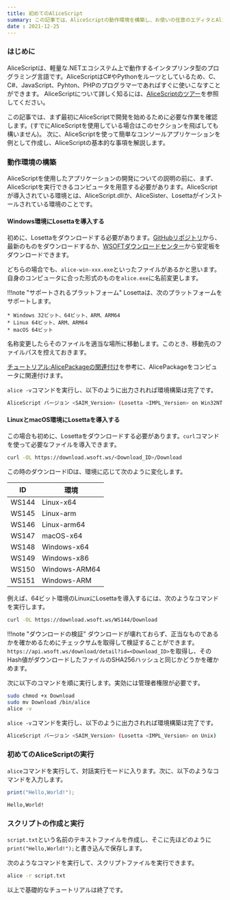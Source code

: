 ```yaml
---
title: 初めてのAliceScript
summary: この記事では、AliceScriptの動作環境を構築し、お使いの任意のエディタとAliceScriptADKを使用してAliceScriptコンソールアプリケーションを作成して実行する方法を示します
date : 2021-12-25
---
```

### はじめに
AliceScriptは、軽量な.NETエコシステム上で動作するインタプリンタ型のプログラミング言語です。AliceScriptはC#やPythonをルーツとしているため、C、C#、JavaScript、Pyhton、PHPのプログラマーであればすぐに使いこなすことができます。
AliceScriptについて詳しく知るには、[AliceScriptのツアー](../welcome)を参照してください。

この記事では、まず最初にAliceScriptで開発を始めるために必要な作業を確認します。(すでにAliceScriptを使用している場合はこのセクションを飛ばしても構いません)。
次に、AliceScriptを使って簡単なコンソールアプリケーションを例として作成し、AliceScriptの基本的な事項を解説します。

### 動作環境の構築
AliceScriptを使用したアプリケーションの開発についての説明の前に、まず、AliceScriptを実行できるコンピュータを用意する必要があります。AliceScriptが導入されている環境とは、AliceScript.dllか、AliceSister、Losettaがインストールされている環境のことです。

#### Windows環境にLosettaを導入する
初めに、Losettaをダウンロードする必要があります。[GitHubリポジトリ](https://github.com/WSOFT-Project/Losetta/releases)から、最新のものをダウンロードするか、[WSOFTダウンロードセンター](https://download.wsoft.ws/AliceScript)から安定板をダウンロードできます。

どちらの場合でも、`alice-win-xxx.exe`といったファイルがあるかと思います。自身のコンピュータに合った形式のものを`alice.exe`に名前変更します。

!!!note "サポートされるプラットフォーム"
    Losettaは、次のプラットフォームをサポートします。
    
    * Windows 32ビット、64ビット、ARM、ARM64
    * Linux 64ビット、ARM、ARM64
    * macOS 64ビット

名称変更したらそのファイルを適当な場所に移動します。このとき、移動先のファイルパスを控えておきます。

[チュートリアル:AlicePackageの関連付け](./ice-to-association.md)を参考に、AlicePackageをコンピュータに関連付けます。

`alice -v`コマンドを実行し、以下のように出力されれば環境構築は完了です。

```bash title="出力"
AliceScript バージョン <SAIM_Version> (Losetta <IMPL_Version> on Win32NT)
```

#### LinuxとmacOS環境にLosettaを導入する
この場合も初めに、Losettaをダウンロードする必要があります。`curl`コマンドを使って必要なファイルを導入できます。

```bash title="シェル"
curl -OL https://download.wsoft.ws/<Download_ID>/Download
```

この時のダウンロードIDは、環境に応じて次のように変化します。

|ID|環境|
|---|---|
|WS144|Linux-x64|
|WS145|Linux-arm|
|WS146|Linux-arm64|
|WS147|macOS-x64|
|WS148|Windows-x64|
|WS149|Windows-x86|
|WS150|Windows-ARM64|
|WS151|Windows-ARM|

例えば、64ビット環境のLinuxにLosettaを導入するには、次のようなコマンドを実行します。

```bash title="シェル"
curl -OL https://download.wsoft.ws/WS144/Download
```

!!!note "ダウンロードの検証"
    ダウンロードが壊れておらず、正当なものであるかを確かめるためにチェックサムを取得して検証することができます。
    `https://api.wsoft.ws/download/detail?id=<Download_ID>`を取得し、そのHash値がダウンロードしたファイルのSHA256ハッシュと同じかどうかを確かめます。

次に以下のコマンドを順に実行します。実効には管理者権限が必要です。

```bash title="シェル"
sudo chmod +x Download
sudo mv Download /bin/alice
alice -v
```
`alice -v`コマンドを実行し、以下のように出力されれば環境構築は完了です。

```bash title="出力"
AliceScript バージョン <SAIM_Version> (Losetta <IMPL_Version> on Unix)
```

### 初めてのAliceScriptの実行
`alice`コマンドを実行して、対話実行モードに入ります。次に、以下のようなコマンドを入力します。

```cs title="AliceScript"
print("Hello,World!");
```

```raw title="出力"
Hello,World!
```

### スクリプトの作成と実行
`script.txt`という名前のテキストファイルを作成し、そこに先ほどのように`print("Hello,World!");`と書き込んで保存します。

次のようなコマンドを実行して、スクリプトファイルを実行できます。

```bash title="シェル"
alice -r script.txt
```

以上で基礎的なチュートリアルは終了です。